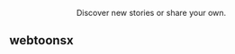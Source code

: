 
<p align="center">
	<a href="https://webtoonsx.com/">
		<picture>
			<source media="(prefers-color-scheme: dark)" srcset="./webtoonsx/static/assets/images/logo/wx-logo-light.png">
			<source media="(prefers-color-scheme: light)" srcset="./webtoonsx/static/assets/images/logo/wx-logo-dark.png">  
		</picture>
	</a>
</p>

<p align="center">
	<picture>
		<source media="(prefers-color-scheme: dark)" srcset="./webtoonsx/static/assets/images/logo/webtoonsx-logo-light.png">
		<source media="(prefers-color-scheme: light)" srcset="./webtoonsx/static/assets/images/logo/webtoonsx-logo-dark.png">  
	</picture>
</p>

<p align="center">Discover new stories or share your own.</p>

## webtoonsx

